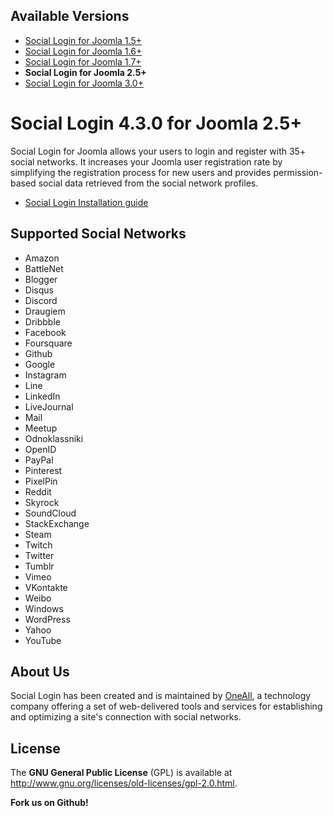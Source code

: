 ## Available Versions
* [Social Login for Joomla 1.5+](https://github.com/oneall/social-login-joomla/tree/joomla/1.5+)
* [Social Login for Joomla 1.6+](https://github.com/oneall/social-login-joomla/tree/joomla/1.6+)
* [Social Login for Joomla 1.7+](https://github.com/oneall/social-login-joomla/tree/joomla/1.7+)
* **Social Login for Joomla 2.5+**
* [Social Login for Joomla 3.0+](https://github.com/oneall/social-login-joomla/tree/joomla/3.0+)

# Social Login 4.3.0 for Joomla 2.5+

Social Login for Joomla allows your users to login and register with 35+ social networks. 
It increases your Joomla user registration rate by simplifying the registration process for 
new users and provides permission-based social data retrieved from the social network profiles.


* [Social Login Installation guide](http://docs.oneall.com/plugins/guide/social-login-joomla/)

## Supported Social Networks
* Amazon
* BattleNet
* Blogger
* Disqus
* Discord
* Draugiem
* Dribbble
* Facebook
* Foursquare
* Github
* Google
* Instagram
* Line
* LinkedIn
* LiveJournal
* Mail
* Meetup
* Odnoklassniki
* OpenID
* PayPal
* Pinterest
* PixelPin
* Reddit
* Skyrock
* SoundCloud
* StackExchange
* Steam
* Twitch
* Twitter
* Tumblr
* Vimeo
* VKontakte
* Weibo
* Windows
* WordPress
* Yahoo
* YouTube



## About Us
Social Login has been created and is maintained by [OneAll](http://www.oneall.com/), a technology company offering a set of 
web-delivered tools and services for establishing and optimizing a site's connection with social networks.


## License
The **GNU General Public License** (GPL) is available at http://www.gnu.org/licenses/old-licenses/gpl-2.0.html.



**Fork us on Github!**